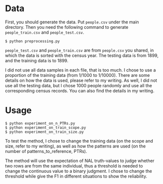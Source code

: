 # Data

First, you should generate the data. Put `people.csv` under the main directory. Then you need the following command to generate `people_train.csv` and `people_test.csv`.

```
$ python preprocessing.py
```

`people_test.csv` and `people_train.csv` are from `people.csv` you shared, in which the data is sorted with the census year. The testing data is from 1899, and the training data is to 1899.

I did not use all data samples in each file, that is too much. I chose to use a proportion of the training data (from 1/1000 to 1/10000). There are some details on how the data is used, please refer to my writing. As well, I did not use all the testing data, but I chose 1000 people randomly and use all the corresponding census records. You can also find the details in my writing.

# Usage

```angular2html
$ python experiment_on_n_PTRs.py
$ python experiment_on_train_scope.py
$ python experiment_on_train_size.py
```

To test the method, I chose to change the training data (on the scope and size, refer to my writing), as well as how the patterns are used (on the number of patterns_to_reference, PTRs).

The method will use the expectation of NAL truth-values to judge whether two rows are from the same individual, thus a threshold is needed to change the continuous value to a binary judgment. I chose to change the threshold while give the F1 in different situations to show the reliability.
